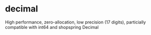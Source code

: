 # decimal
High performance, zero-allocation, low precision (17 digits), particially compatible with int64 and shopspring Decimal
